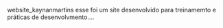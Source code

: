 website_kaynanmartins
esse foi um site desenvolvido para treinamemto e práticas de desenvolvmento....

